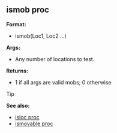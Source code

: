 ## ismob proc

**Format:**
+   ismob(Loc1, Loc2 \...)
<!-- -->
**Args:**
+   Any number of locations to test.
<!-- -->
**Returns:**
+   1 if all args are valid mobs; 0 otherwise

> [!TIP] 
> **See also:**
> +   [isloc proc](/ref/proc/isloc.md) 
> +   [ismovable proc](/ref/proc/ismovable.md) <!-- -->